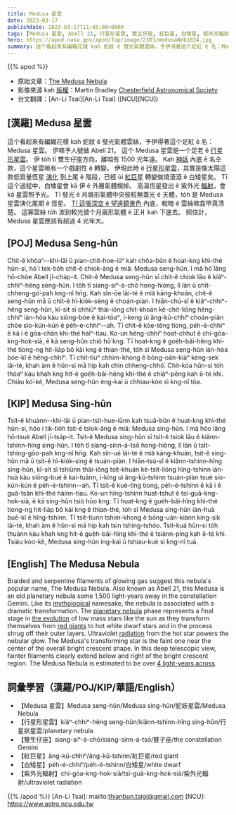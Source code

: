 ```yaml
---
title: Medusa 星雲
date: 2023-03-17
publishdate: 2023-03-17T11:45:00+0800
tags: [Medusa 星雲, Abell 21, 行星形星雲, 雙生仔座, 紅巨星, 白矮星, 紫外光輻射]
hero: https://apod.nasa.gov/apod/fap/image/2303/medusaNeb1024.jpg
summary: 這个看起來有編織花樣 kah 蛇紋 ê 發光氣體雲絲，予伊得著這个足紅 ê 名：Medusa 星雲。
---
```


{{% apod %}}

- 原始文章：[The Medusa Nebula](https://apod.nasa.gov/apod/ap230317.html)
- 影像來源 kah [版權][copyright]：Martin Bradley [Chesterfield Astronomical Society](https://chesterfield-observatory.co.uk/events/pretty-pictures-from-ugly-pixels-using-gimp-martin-bradley-cas-member/)
- 台文翻譯：[An-Li Tsai][An-Li Tsai] ([NCU][NCU])

## [漢羅] Medusa 星雲

這个看起來有編織花樣 kah 蛇紋 ê 發光氣體雲絲，予伊得著這个足紅 ê 名：Medusa 星雲。
伊嘛予人號做 Abell 21。
這个 Medusa 星雲是一个足老 ê [行星形星雲][planetary nebula]。
伊 to̍h tī 雙生仔座方向，離咱有 1500 光年遠。
Kah [神話][mythological] 內底 ê 名仝款，這个星雲嘛有一个戲劇性 ê 轉變。
伊現此時 ê [行星形星雲][planetary nebula]，其實是像太陽這款低質量恆星 [演化][the evolution] 到上尾 ê 階段，已經 ùi [紅巨星][red giants] 轉變做燒滾滾 ê 白矮星矣。
Tī 這个過程中，白矮星會 kā 伊 ê 外層氣體幌掉。
高溫恆星發出 ê 紫外光 [輻射][radiation]，會 kā 星雲照予光。
Tī 發光 ê 月眉形氣體中央彼粒無蓋光 ê 天體，to̍h 是 Medusa 星雲演化尾期 ê 恆星。
[Tī 這張深空 ê 望遠鏡景色][this deep telescopic view] 內底，較暗 ê 雲絲嘛翕甲真清楚。
這寡雲絲 to̍h 湠到較光彼个月眉形氣體 ê 正爿 kah 下底去。
照估計，Medusa 星雲應該有超過 4 光年大。

## [POJ] Medusa Seng-hûn

Chit-ê khòaⁿ--khí-lâi ū pian-chit-hoe-iūⁿ kah chôa-bûn ê hoat-kng khì-thé hûn-si, hō͘ i tek-tio̍h chit-ê chiok-âng ê miâ: Medusa seng-hûn.
I mā hō͘ lâng hō-chòe Abell jī-cha̍p-it.
Chit-ê Medusa seng-hûn sī chi̍t-ê chiok lāu ê kiâⁿ-chhiⁿ-hêng seng-hûn.
I to̍h tī siang-siⁿ-á-chō hong-hiòng, lî lán ū chi̍t-chheng-gō͘-pah kng-nî hn̄g.
Kah sîn-ōe lāi-té ê miâ kāng-khoán, chit-ê seng-hûn mā ū chi̍t-ê hì-kio̍k-sèng ê choán-piàn.
I hiān-chú-sî ê kiâⁿ-chhiⁿ-hêng seng-hûn, kî-si̍t sī chhiūⁿ thài-iông chit-khoán kē-chit-liōng hêng-chhiⁿ ián-hòa kàu siōng-bóe ê kai-tōaⁿ, í-keng ùi âng-kū-chhiⁿ choán-piàn chòe sio-kún-kún ê pe̍h-é-chhiⁿ--ah.
Tī chit-ê kòe-têng tiong, pe̍h-é-chhiⁿ ē kā i ê gōa-chân khì-thé hàiⁿ-tiau.
Ko-un hêng-chhiⁿ hoat-chhut ê chí-gōa-kng-hok-siā, ē kā seng-hûn chiò hō͘ kng.
Tī hoat-kng ê goe̍h-bâi-hêng khì-thé tiong-ng hit-lia̍p bô kài kng ê thian-thé, to̍h sī Medusa seng-hûn ián-hòa bóe-kî ê hêng-chhiⁿ.
Tī chit-tiuⁿ chhim-khong ê bōng-oán-kiàⁿ kéng-sek lāi-té, khah àm ê hûn-si mā hip kah chin chheng-chhó͘.
Chit-kóa hûn-si to̍h thòaⁿ kàu khah kng hit-ê goe̍h-bâi-hêng khì-thé ê chiàⁿ-pêng kah ē-té khì.
Chiàu kó͘-kè, Medusa seng-hûn èng-kai ū chhiau-kòe sì kng-nî tōa.

## [KIP] Medusa Sing-hûn

Tsit-ê khuànn--khí-lâi ū pian-tsit-hue-iūnn kah tsuâ-bûn ê huat-kng khì-thé hûn-si, hōo i tik-tio̍h tsit-ê tsiok-âng ê miâ: Medusa sing-hûn.
I mā hōo lâng hō-tsuè Abell jī-tsa̍p-it.
Tsit-ê Medusa sing-hûn sī tsi̍t-ê tsiok lāu ê kiânn-tshinn-hîng sing-hûn.
I to̍h tī siang-sinn-á-tsō hong-hiòng, lî lán ū tsi̍t-tshing-gōo-pah kng-nî hn̄g.
Kah sîn-uē lāi-té ê miâ kāng-khuán, tsit-ê sing-hûn mā ū tsi̍t-ê hì-kio̍k-sìng ê tsuán-piàn.
I hiān-tsú-sî ê kiânn-tshinn-hîng sing-hûn, kî-si̍t sī tshiūnn thài-iông tsit-khuán kē-tsit-liōng hîng-tshinn ián-huà kàu siōng-bué ê kai-tuānn, í-king uì âng-kū-tshinn tsuán-piàn tsuè sio-kún-kún ê pe̍h-é-tshinn--ah.
Tī tsit-ê kuè-tîng tiong, pe̍h-é-tshinn ē kā i ê guā-tsân khì-thé hàinn-tiau.
Ko-un hîng-tshinn huat-tshut ê tsí-guā-kng-hok-siā, ē kā sing-hûn tsiò hōo kng.
Tī huat-kng ê gue̍h-bâi-hîng khì-thé tiong-ng hit-lia̍p bô kài kng ê thian-thé, to̍h sī Medusa sing-hûn ián-huà bué-kî ê hîng-tshinn.
Tī tsit-tiunn tshim-khong ê bōng-uán-kiànn kíng-sik lāi-té, khah àm ê hûn-si mā hip kah tsin tshing-tshóo.
Tsit-kuá hûn-si to̍h thuànn kàu khah kng hit-ê gue̍h-bâi-hîng khì-thé ê tsiànn-pîng kah ē-té khì.
Tsiàu kóo-kè, Medusa sing-hûn ìng-kai ū tshiau-kuè sì kng-nî tuā.

## [English] The Medusa Nebula

Braided and serpentine filaments of glowing gas suggest this nebula's popular name, The Medusa Nebula.
Also known as Abell 21, this Medusa is an old planetary nebula some 1,500 light-years away in the constellation Gemini.
Like its [mythological][mythological] namesake, the nebula is associated with a dramatic transformation.
The [planetary nebula][planetary nebula] phase represents a final stage in [the evolution][the evolution] of low mass stars like the sun as they transform themselves from [red giants][red giants] to hot white dwarf stars and in the process shrug off their outer layers.
Ultraviolet [radiation][radiation] from the hot star powers the nebular glow.
The Medusa's transforming star is the faint one near the center of the overall bright crescent shape.
In this deep telescopic view, fainter filaments clearly extend below and right of the bright crescent region.
The Medusa Nebula is estimated to be over [4 light-years across][4 light-years across].


## 詞彙學習（漢羅/POJ/KIP/華語/English）
- 【Medusa 星雲】Medusa seng-hûn/Medusa sing-hûn/蛇妖星雲/Medusa Nebula
- 【行星形星雲】kiâⁿ-chhiⁿ-hêng seng-hûn/kiânn-tshinn-hîng sing-hûn/行星狀星雲/planetary nebula
- 【雙生仔座】siang-siⁿ-á-chō/siang-sinn-á-tsō/雙子座/the constellation Gemini
- 【紅巨星】âng-kū-chhiⁿ/âng-kū-tshinn/紅巨星/red giant
- 【白矮星】pe̍h-é-chhiⁿ/pe̍h-é-tshinn/白矮星/white dwarf
- 【紫外光輻射】chí-gōa-kng-hok-siā/tsí-guā-kng-hok-siā/紫外光輻射/ultraviolet radiation





{{% /apod %}}
[An-Li Tsai]: mailto:thianbun.taigi@gmail.com
[NCU]: https://www.astro.ncu.edu.tw

[copyright]: https://apod.nasa.gov/apod/fap/lib/about_apod.html#srapply
[License]: https://creativecommons.org/licenses/by/2.0/

[mythological]:http://en.wikipedia.org/wiki/Medusa
[planetary nebula]:https://en.wikipedia.org/wiki/Planetary_nebula
[the evolution]:http://casswww.ucsd.edu/public/tutorial/StevI.html
[red giants]:http://en.wikipedia.org/wiki/Red_giant
[radiation]:http://hyperphysics.phy-astr.gsu.edu/hbase/ems1.html
[4 light-years across]:https://www.nasa.gov/content/discoveries-hubbles-nebulae
[this deep telescopic view]: https://astrodrudis.com/abell-21-medusa-nebula/



